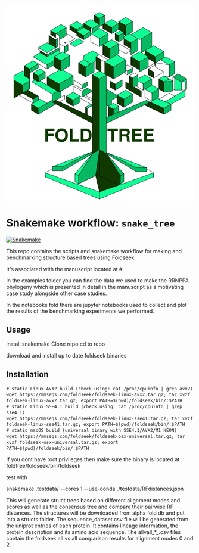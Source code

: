 
![logo](foldtree_logo.png)

# Snakemake workflow: `snake_tree`
[![Snakemake](https://img.shields.io/badge/snakemake-≥6.3.0-brightgreen.svg)](https://snakemake.github.io)

This repo contains the scripts and snakemake workflow for making and benchmarking structure based trees using Foldseek.

It's associated with the manuscript located at #

In the examples folder you can find the data we used to make the RRNPPA phylogeny which is presented in detail in the manuscript as a motivating case study alongside other case studies.

In the notebooks fold there are jupyter notebooks used to collect and plot the results of the benchmarking experiments we performed.










## Usage

install snakemake
Clone repo
cd to repo 

download and install up to date foldseek binaries

## Installation


    # static Linux AVX2 build (check using: cat /proc/cpuinfo | grep avx2)
    wget https://mmseqs.com/foldseek/foldseek-linux-avx2.tar.gz; tar xvzf foldseek-linux-avx2.tar.gz; export PATH=$(pwd)/foldseek/bin/:$PATH
    # static Linux SSE4.1 build (check using: cat /proc/cpuinfo | grep sse4_1)
    wget https://mmseqs.com/foldseek/foldseek-linux-sse41.tar.gz; tar xvzf foldseek-linux-sse41.tar.gz; export PATH=$(pwd)/foldseek/bin/:$PATH
    # static macOS build (universal binary with SSE4.1/AVX2/M1 NEON)
    wget https://mmseqs.com/foldseek/foldseek-osx-universal.tar.gz; tar xvzf foldseek-osx-universal.tar.gz; export PATH=$(pwd)/foldseek/bin/:$PATH

If you dont have root privileges then make sure the binary is located at foldtree/foldseek/bin/foldseek

test with

snakemake .testdata/ --cores 1 --use-conda  ./testdata/RFdistances.json


This will generate struct trees based on different alignment modes and scores as well as the consensus tree and compare their pairwise RF distances. The structures will be downloaded from alpha fold db and put into a structs folder. The sequence_dataset.csv file will be generated from the uniprot entries of each protein. It contains lineage information, the protein description and its amino acid sequence. The allvall_*_.csv files contain the foldseek all vs all comparison results for alignment modes 0 and 2. 

